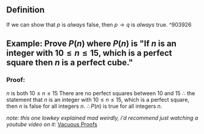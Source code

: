 ## Definition

If we can show that $p$ is *always* false, then $p\to q$ is *always* true. ^903926

## Example: Prove $P(n)$ where $P(n)$ is "If $n$ is an integer with $10≤n≤15$, which is a perfect square then $n$ is a perfect cube."

### Proof:
$n$ is both $10≤n≤15$
There are no perfect squares between 10 and 15
$\therefore$ the statement that $n$ is an integer with $10≤n≤15$, which is a perfect square, then $n$ is false for all integers $n$.
$\therefore P(n)$ is true for all integers $n$.


*note: this one lowkey explained mad weirdly, i'd recommend just watching a youtube video on it*: [Vacuous Proofs](https://www.youtube.com/watch?v=b2McxDt9n_I&pp=ygUNdmFjdW91cyBwcm9vZg%3D%3D)
